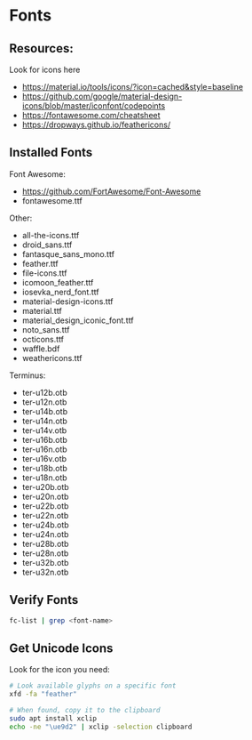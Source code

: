 # Fonts

## Resources:

Look for icons here
- https://material.io/tools/icons/?icon=cached&style=baseline
- https://github.com/google/material-design-icons/blob/master/iconfont/codepoints
- https://fontawesome.com/cheatsheet
- https://dropways.github.io/feathericons/


## Installed Fonts

Font Awesome:
- https://github.com/FortAwesome/Font-Awesome
- fontawesome.ttf

Other:
- all-the-icons.ttf
- droid_sans.ttf
- fantasque_sans_mono.ttf
- feather.ttf
- file-icons.ttf
- icomoon_feather.ttf
- iosevka_nerd_font.ttf
- material-design-icons.ttf
- material.ttf
- material_design_iconic_font.ttf
- noto_sans.ttf
- octicons.ttf
- waffle.bdf
- weathericons.ttf

Terminus:
- ter-u12b.otb
- ter-u12n.otb
- ter-u14b.otb
- ter-u14n.otb
- ter-u14v.otb
- ter-u16b.otb
- ter-u16n.otb
- ter-u16v.otb
- ter-u18b.otb
- ter-u18n.otb
- ter-u20b.otb
- ter-u20n.otb
- ter-u22b.otb
- ter-u22n.otb
- ter-u24b.otb
- ter-u24n.otb
- ter-u28b.otb
- ter-u28n.otb
- ter-u32b.otb
- ter-u32n.otb

## Verify Fonts

```bash
fc-list | grep <font-name>
```

## Get Unicode Icons

Look for the icon you need:
``` bash
# Look available glyphs on a specific font
xfd -fa "feather"

# When found, copy it to the clipboard
sudo apt install xclip
echo -ne "\ue9d2" | xclip -selection clipboard
```
